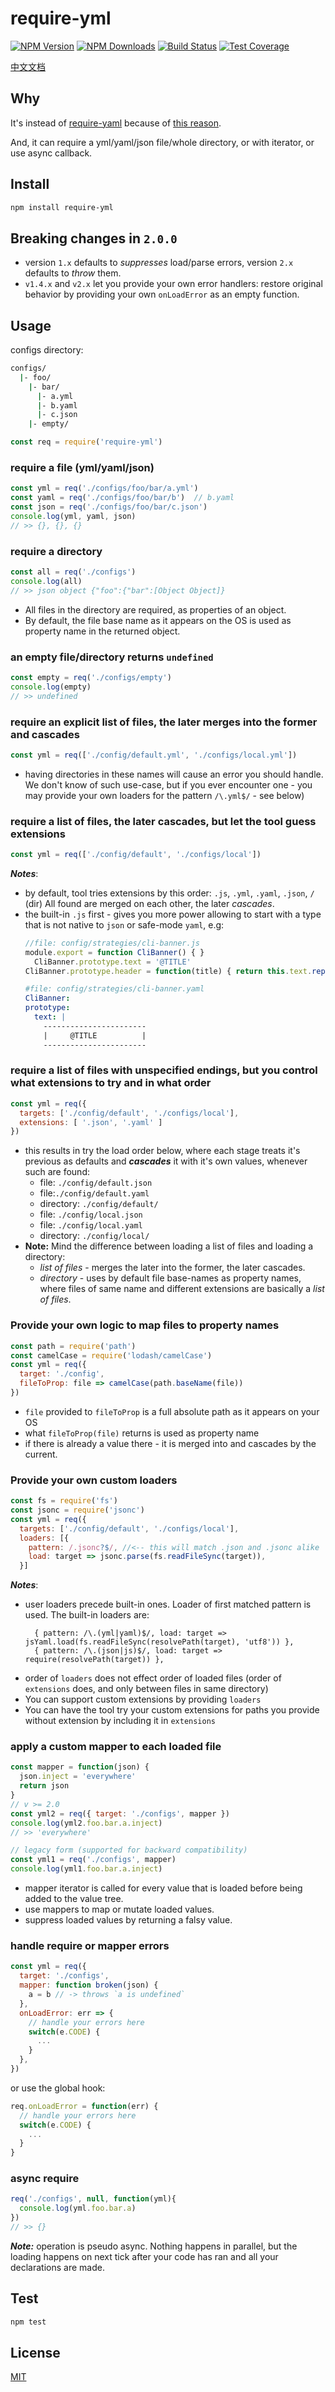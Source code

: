 # require-yml

[![NPM Version][npm-image]][npm-url]
[![NPM Downloads][downloads-image]][downloads-url]
[![Build Status][travis-image]][travis-url]
[![Test Coverage][coveralls-image]][coveralls-url]

[中文文档](README.zh-CN.md)

## Why

It's instead of [require-yaml](https://www.npmjs.com/package/require-yaml) because of [this reason](http://nodejs.org/api/globals.html#globals_require_extensions).

And, it can require a yml/yaml/json file/whole directory, or with iterator, or use async callback.

## Install

```bash
npm install require-yml
```
## Breaking changes in `2.0.0`
 - version `1.x` defaults to *suppresses* load/parse errors, version `2.x` defaults to *throw* them.
 - `v1.4.x` and `v2.x` let you provide your own error handlers: restore original behavior by providing your own `onLoadError` as an empty function.

## Usage

configs directory:

```sh
configs/
  |- foo/
    |- bar/
      |- a.yml
      |- b.yaml
      |- c.json
    |- empty/
```

```javascript
const req = require('require-yml')
```

### require a file (yml/yaml/json)

```javascript
const yml = req('./configs/foo/bar/a.yml')
const yaml = req('./configs/foo/bar/b')  // b.yaml
const json = req('./configs/foo/bar/c.json')
console.log(yml, yaml, json)
// >> {}, {}, {}
```

### require a directory

```javascript
const all = req('./configs')
console.log(all)
// >> json object {"foo":{"bar":[Object Object]}
```
 * All files in the directory are required, as properties of an object.
 * By default, the file base name as it appears on the OS is used as property name in the returned object.
 
### an empty file/directory returns `undefined`

```javascript
const empty = req('./configs/empty')
console.log(empty)
// >> undefined
```

### require an explicit list of files, the later merges into the former and cascades

```javascript
const yml = req(['./config/default.yml', './configs/local.yml'])
```
* having directories in these names will cause an error you should handle. We don't know of such use-case, but if you ever encounter one - you may provide your own loaders for the pattern `/\.yml$/` - see below)

### require a list of files, the later cascades, but let the tool guess extensions
```javascript
const yml = req(['./config/default', './configs/local'])
```
***Notes***: 
 - by default, tool tries extensions by this order: `.js`, `.yml`, `.yaml`, `.json`, `/` (dir)
   All found are merged on each other, the later *cascades*.
 - the built-in `.js` first - gives you more power allowing to start with a type that is not native to `json` or safe-mode `yaml`,  e.g:
   ```javascript
   //file: config/strategies/cli-banner.js
   module.export = function CliBanner() { }
	 CliBanner.prototype.text = '@TITLE'
   CliBanner.prototype.header = function(title) { return this.text.replace(/@TITLE/, title) }
   ```
	 ```yaml
   #file: config/strategies/cli-banner.yaml
   CliBanner:
     prototype:
       text: |
         -----------------------
         |     @TITLE          |
         -----------------------
   ```

### require a list of files with unspecified endings, but you control what extensions to try and in what order 

```javascript
const yml = req({ 
  targets: ['./config/default', './configs/local'],
  extensions: [ '.json', '.yaml' ]
})
```
* this results in try the load order below, where each stage treats it's previous as defaults and ***cascades*** it with it's own values, whenever such are found:
	* file: `./config/default.json` 
	* file:`./config/default.yaml`
  * directory: `./config/default/`
  * file: `./config/local.json`
  * file: `./config/local.yaml`
  * directory: `./config/local/`
* **Note:** Mind the difference between loading a list of files and loading a directory: 
   - *list of files* - merges the later into the former, the later cascades.
   - *directory* - uses by default file base-names as property names, where files of same name and different extensions are basically a *list of files*.

### Provide your own logic to map files to property names

```javascript
const path = require('path')
const camelCase = require('lodash/camelCase')
const yml = req({
  target: './config',
  fileToProp: file => camelCase(path.baseName(file))
})
```
 * `file` provided to `fileToProp` is a full absolute path as it appears on your OS
 * what `fileToProp(file)` returns is used as property name
 * if there is already a value there - it is merged into and cascades by the current.

### Provide your own custom loaders

```javascript
const fs = require('fs')
const jsonc = require('jsonc')
const yml = req({
  targets: ['./config/default', './configs/local'],
  loaders: [{ 
    pattern: /.jsonc?$/, //<-- this will match .json and .jsonc alike
    load: target => jsonc.parse(fs.readFileSync(target)),
  }]
```

***Notes***: 
 * user loaders precede built-in ones. Loader of first matched pattern is used.
   The built-in loaders are:
   ```
     { pattern: /\.(yml|yaml)$/, load: target => jsYaml.load(fs.readFileSync(resolvePath(target), 'utf8')) },
     { pattern: /\.(json|js)$/, load: target => require(resolvePath(target)) },
   ```
 * order of `loaders` does not effect order of loaded files (order of `extensions` does, and only between files in same directory)
 * You can support custom extensions by providing `loaders`
 * You can have the tool try your custom extensions for paths you provide without extension by including it in `extensions`

### apply a custom mapper to each loaded file

```javascript
const mapper = function(json) {
  json.inject = 'everywhere'
  return json
}
// v >= 2.0
const yml2 = req({ target: './configs', mapper })
console.log(yml2.foo.bar.a.inject)
// >> 'everywhere'

// legacy form (supported for backward compatibility)
const yml1 = req('./configs', mapper)
console.log(yml1.foo.bar.a.inject)

```
 * mapper iterator is called for every value that is loaded before being added to the value tree.
 * use mappers to map or mutate loaded values.
 * suppress loaded values by returning a falsy value.


### handle require or mapper errors

```javascript
const yml = req({
  target: './configs',
  mapper: function broken(json) { 
    a = b // -> throws `a is undefined`
  },
  onLoadError: err => {
    // handle your errors here
    switch(e.CODE) {
      ...
    }
  },
})
```
or use the global hook:
```javascript
req.onLoadError = function(err) {
  // handle your errors here
  switch(e.CODE) {
    ...
  }
}
```

### async require

```javascript
req('./configs', null, function(yml){
  console.log(yml.foo.bar.a)
})
// >> {}
```
***Note:*** operation is pseudo async. Nothing happens in parallel, but the loading happens on next tick after your code has ran and all your declarations are made.


## Test

```sh
npm test
```

## License

[MIT](LICENSE)

[npm-image]: https://img.shields.io/npm/v/require-yml.svg?style=flat
[npm-url]: https://npmjs.org/package/require-yml
[travis-image]: https://travis-ci.org/cutsin/require-yml.svg
[travis-url]: https://travis-ci.org/cutsin/require-yml
[downloads-image]: https://img.shields.io/npm/dm/require-yml.svg?style=flat
[downloads-url]: https://npmjs.org/package/require-yml
[coveralls-image]: https://img.shields.io/coveralls/cutsin/require-yml.svg?style=flat
[coveralls-url]: https://coveralls.io/r/cutsin/require-yml
